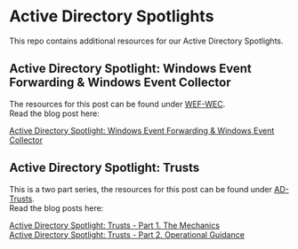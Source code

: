 # Active Directory Spotlights

This repo contains additional resources for our Active Directory Spotlights.

## Active Directory Spotlight: Windows Event Forwarding & Windows Event Collector

The resources for this post can be found under [WEF-WEC](/WEF-WEC).<br>
Read the blog post here:

[Active Directory Spotlight: Windows Event Forwarding & Windows Event Collector](https://www.securesystems.de/blog/)

## Active Directory Spotlight: Trusts

This is a two part series, the resources for this post can be found under [AD-Trusts](/AD-Trusts).<br>
Read the blog posts here:

[Active Directory Spotlight: Trusts - Part 1. The Mechanics](https://www.securesystems.de/blog/active-directory-spotlight-trusts-part-1-the-mechanics/)<br>
[Active Directory Spotlight: Trusts - Part 2. Operational Guidance](https://www.securesystems.de/blog/active-directory-spotlight-trusts-part-2-operational-guidance/)

